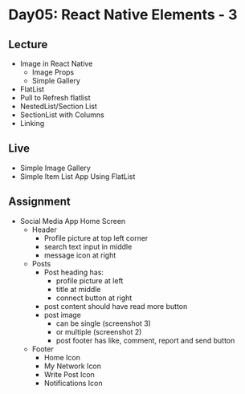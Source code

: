 # Day05: React Native Elements - 3

## Lecture
- Image in React Native
  - Image Props
  - Simple Gallery
- FlatList
- Pull to Refresh flatlist
- NestedList/Section List
- SectionList with Columns
- Linking

## Live
- Simple Image Gallery
- Simple Item List App Using FlatList

## Assignment

- Social Media App Home Screen
  - Header
    - Profile picture at top left corner
    - search text input in middle
    - message icon at right
  - Posts
    - Post heading has:
      - profile picture at left
      - title at middle
      - connect button at right
    - post content should have read more button
    - post image 
      - can be single (screenshot 3)
      - or multiple   (screenshot 2)
      - post footer has like, comment, report and send button
  - Footer
      - Home Icon
      - My Network Icon
      - Write Post Icon
      - Notifications Icon
